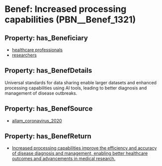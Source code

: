 # Benef: __Increased processing capabilities__ (PBN__Benef_1321)

## Property: has_Beneficiary

* [healthcare professionals](../Stakeholder/PBN__Stakeholder_32)
* [researchers](../Stakeholder/PBN__Stakeholder_2)

## Property: has_BenefDetails

Universal standards for data sharing enable larger datasets and enhanced processing capabilities using AI tools, leading to better diagnosis and management of disease outbreaks.

## Property: has_BenefSource

* [allam_coronavirus_2020](../Article/PBN__Article_280)

## Property: has_BenefReturn

* [Increased processing capabilities improve the efficiency and accuracy of disease diagnosis and management, enabling better healthcare outcomes and advancements in medical research.](../BenefReturn/PBN__BenefReturn_1493)

